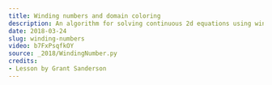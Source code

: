 ```yaml
---
title: Winding numbers and domain coloring
description: An algorithm for solving continuous 2d equations using winding numbers.
date: 2018-03-24
slug: winding-numbers
video: b7FxPsqfkOY
source: _2018/WindingNumber.py
credits:
- Lesson by Grant Sanderson
---
```

